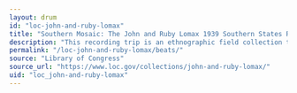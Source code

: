 ```yaml
---
layout: drum
id: "loc-john-and-ruby-lomax"
title: "Southern Mosaic: The John and Ruby Lomax 1939 Southern States Recording Trip"
description: "This recording trip is an ethnographic field collection that includes nearly 700 sound recordings, as well as fieldnotes, dust jackets, and other manuscripts documenting a three-month, 6,502-mile trip through the southern United States."
permalink: "/loc-john-and-ruby-lomax/beats/"
source: "Library of Congress"
source_url: "https://www.loc.gov/collections/john-and-ruby-lomax/"
uid: "loc_john-and-ruby-lomax"
---
```

